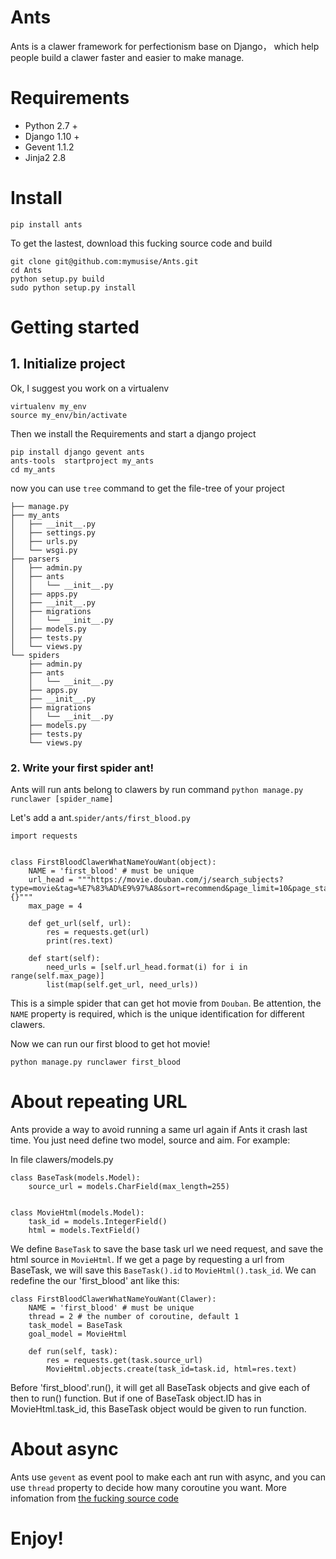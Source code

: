 Ants
===

Ants is a clawer framework for perfectionism base on Django， which help people build a clawer faster and easier to make manage.

Requirements
===

- Python 2.7 +
- Django 1.10 +
- Gevent 1.1.2 
- Jinja2 2.8


Install 
===

	pip install ants
    
To get the lastest, download this fucking source code and build

	git clone git@github.com:mymusise/Ants.git
    cd Ants
    python setup.py build
    sudo python setup.py install
    

Getting started
====

## 1. Initialize project

Ok, I suggest you work on a virtualenv

	virtualenv my_env
    source my_env/bin/activate

Then we install the Requirements and start a django project

	pip install django gevent ants
    ants-tools  startproject my_ants
    cd my_ants
    
now you can use ``tree`` command to get the file-tree of your project

    ├── manage.py
    ├── my_ants
    │   ├── __init__.py
    │   ├── settings.py
    │   ├── urls.py
    │   └── wsgi.py
    ├── parsers
    │   ├── admin.py
    │   ├── ants
    │   │   └── __init__.py
    │   ├── apps.py
    │   ├── __init__.py
    │   ├── migrations
    │   │   └── __init__.py
    │   ├── models.py
    │   ├── tests.py
    │   └── views.py
    └── spiders
        ├── admin.py
        ├── ants
        │   └── __init__.py
        ├── apps.py
        ├── __init__.py
        ├── migrations
        │   └── __init__.py
        ├── models.py
        ├── tests.py
        └── views.py



### 2. Write your first spider ant!

Ants will run ants belong to clawers by run command `python manage.py runclawer [spider_name]`

Let's add a ant.``spider/ants/first_blood.py``

    import requests


    class FirstBloodClawerWhatNameYouWant(object):
        NAME = 'first_blood' # must be unique
        url_head = """https://movie.douban.com/j/search_subjects?type=movie&tag=%E7%83%AD%E9%97%A8&sort=recommend&page_limit=10&page_start={}"""
        max_page = 4

        def get_url(self, url):
            res = requests.get(url)
            print(res.text)

        def start(self):
            need_urls = [self.url_head.format(i) for i in range(self.max_page)]
            list(map(self.get_url, need_urls))


This is a simple spider that can get hot movie from `Douban`.
Be attention, the `NAME` property is required, which is the unique identification
for different clawers.

Now we can run our first blood to get hot movie!

    python manage.py runclawer first_blood


# About repeating URL

Ants provide a way to avoid running a same url again if Ants it crash last time. You just need define two model, source and aim. For example:

In file clawers/models.py 

    class BaseTask(models.Model):
        source_url = models.CharField(max_length=255)


    class MovieHtml(models.Model):
        task_id = models.IntegerField()
        html = models.TextField()

We define `BaseTask` to save the base task url we need request, and save the html source in `MovieHtml`. If we get a page by requesting a url from BaseTask, we will save this `BaseTask().id` to `MovieHtml().task_id`. We can redefine the our 'first_blood' ant like this:

    class FirstBloodClawerWhatNameYouWant(Clawer):
        NAME = 'first_blood' # must be unique
        thread = 2 # the number of coroutine, default 1
        task_model = BaseTask
        goal_model = MovieHtml

        def run(self, task):
            res = requests.get(task.source_url)
            MovieHtml.objects.create(task_id=task.id, html=res.text)

Before 'first_blood'.run(), it will get all BaseTask objects and give each of then to run() function. But if one of BaseTask object.ID has in MovieHtml.task_id, this BaseTask object would be given to run function.

# About async

Ants use `gevent` as event pool to make each ant run with async, and you can use `thread` property to decide how many coroutine you want. More infomation from [the fucking source code](https://github.com/mymusise/Ants/blob/master/ants/utils.py#L74)

# Enjoy!
